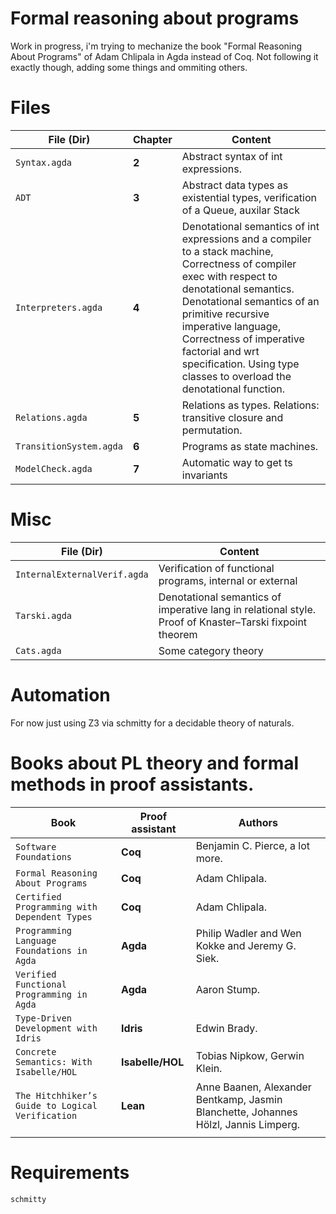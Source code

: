 # Formal reasoning about programs

Work in progress, i'm trying to mechanize the book "Formal Reasoning About Programs" of Adam Chlipala in Agda instead of Coq. Not following it exactly though, adding some things and ommiting others.  

# Files 
| **File (Dir)**          | **Chapter** | **Content**                                                                                                                                                                                                                                                                                                                                          |
| ----------------------- | ----------- | ---------------------------------------------------------------------------------------------------------------------------------------------------------------------------------------------------------------------------------------------------------------------------------------------------------------------------------------------------- |
| `Syntax.agda`           | **2**       | Abstract syntax of int expressions.                                                                                                                                                                                                                                                                                                                  |
| `ADT`                   | **3**       | Abstract data types as existential types, verification of a Queue, auxilar Stack                                                                                                                                                                                                                                                                     |
| `Interpreters.agda`     | **4**       | Denotational semantics of int expressions and a compiler to a stack machine,     Correctness of compiler exec with respect to denotational semantics.   Denotational semantics of an primitive recursive imperative language,   Correctness of imperative factorial and wrt specification. Using type classes to overload the denotational function. |
| `Relations.agda`        | **5**       | Relations as types. Relations: transitive closure and permutation.                                                                                                                                                                                                                                                                                   |
| `TransitionSystem.agda` | **6**       | Programs as state machines.                                                                                                                                                                                                                                                                                                                          |
| `ModelCheck.agda`       | **7**       | Automatic way to get ts invariants                                                                                                                                                                                                                                                                                                                   |

# Misc
| **File (Dir)**               | **Content**                                                                                              |
| ---------------------------- | -------------------------------------------------------------------------------------------------------- |
| `InternalExternalVerif.agda` | Verification of functional programs, internal or external                                                |
| `Tarski.agda`                | Denotational semantics of imperative lang in relational style. Proof of  Knaster–Tarski fixpoint theorem |
| `Cats.agda`                  | Some category theory                                                                                     |


# Automation
For now just using Z3 via schmitty for a decidable theory of naturals. 

# Books about PL theory and formal methods in proof assistants.
| **Book**                                         | **Proof assistant** | **Authors**                                                                         |
| ------------------------------------------------ | ------------------- | ----------------------------------------------------------------------------------- |
| `Software Foundations`                           | **Coq**             | Benjamin C. Pierce, a lot more.                                                     |
| `Formal Reasoning About Programs`                | **Coq**             | Adam Chlipala.                                                                      |
| `Certified Programming with Dependent Types`     | **Coq**             | Adam Chlipala.                                                                      |
| `Programming Language Foundations in Agda`       | **Agda**            | Philip Wadler and Wen Kokke and Jeremy G. Siek.                                     |
| `Verified Functional Programming in Agda`        | **Agda**            | Aaron Stump.                                                                        |
| `Type-Driven Development with  Idris`            | **Idris**           | Edwin Brady.                                                                        |
| `Concrete Semantics: With Isabelle/HOL`          | **Isabelle/HOL**    | Tobias Nipkow, Gerwin Klein.                                                        |
| `The Hitchhiker’s Guide to Logical Verification` | **Lean**            | Anne Baanen, Alexander Bentkamp, Jasmin Blanchette, Johannes Hölzl, Jannis Limperg. |
|                                                  |                     |                                                                                     |
# Requirements
`schmitty`
